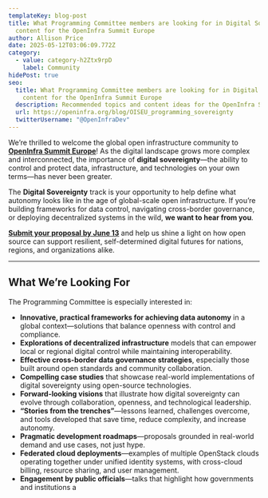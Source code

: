 ```yaml
---
templateKey: blog-post
title: What Programming Committee members are looking for in Digital Sovereignty
  content for the OpenInfra Summit Europe
author: Allison Price
date: 2025-05-12T03:06:09.772Z
category:
  - value: category-h2Ztx9rpD
    label: Community
hidePost: true
seo:
  title: What Programming Committee members are looking for in Digital Sovereignty
    content for the OpenInfra Summit Europe
  description: Recommended topics and content ideas for the OpenInfra Summit Europe
  url: https://openinfra.org/blog/OISEU_programming_sovereignty
  twitterUsername: "@OpenInfraDev"
---
```

We’re thrilled to welcome the global open infrastructure community to **[OpenInfra Summit Europe](https://summit2025.openinfra.org/)**! As the digital landscape grows more complex and interconnected, the importance of **digital sovereignty**—the ability to control and protect data, infrastructure, and technologies on your own terms—has never been greater.

The **Digital Sovereignty** track is your opportunity to help define what autonomy looks like in the age of global-scale open infrastructure. If you’re building frameworks for data control, navigating cross-border governance, or deploying decentralized systems in the wild, **we want to hear from you**.

**[Submit your proposal by June 13](https://summit2025.openinfra.org/cfp/)** and help us shine a light on how open source can support resilient, self-determined digital futures for nations, regions, and organizations alike.

- - -

## What We’re Looking For

The Programming Committee is especially interested in:

* **Innovative, practical frameworks for achieving data autonomy** in a global context—solutions that balance openness with control and compliance.
* **Explorations of decentralized infrastructure** models that can empower local or regional digital control while maintaining interoperability.
* **Effective cross-border data governance strategies**, especially those built around open standards and community collaboration.
* **Compelling case studies** that showcase real-world implementations of digital sovereignty using open-source technologies.
* **Forward-looking visions** that illustrate how digital sovereignty can evolve through collaboration, openness, and technological leadership.
* **“Stories from the trenches”**—lessons learned, challenges overcome, and tools developed that save time, reduce complexity, and increase autonomy.
* **Pragmatic development roadmaps**—proposals grounded in real-world demand and use cases, not just hype.
* **Federated cloud deployments**—examples of multiple OpenStack clouds operating together under unified identity systems, with cross-cloud billing, resource sharing, and user management.
* **Engagement by public officials**—talks that highlight how governments and institutions a